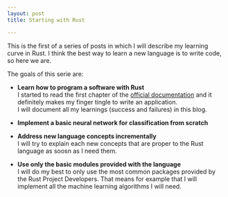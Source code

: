 ```yaml
---
layout: post
title: Starting with Rust

---
```


This is the first of a series of posts in which I will describe my learning curve in Rust. I think the best way to learn a new language is to write code, so here we are.

The goals of this serie are:
- __Learn how to program a software with Rust__  
  I started to read the first chapter of the [official documentation](https://doc.rust-lang.org/book/2018-edition/) and it definitely makes my finger tingle to write an application.  
  I will document all my learnings (success and failures) in this blog.

- __Implement a basic neural network for classification from scratch__
  
- __Address new language concepts incrementally__  
  I will try to explain each new concepts that are proper to the Rust language as soosn as I need them.

- __Use only the basic modules provided with the language__  
  I will do my best to only use the most common packages provided by the Rust Project Developers. That means for example that I will implement all the machine learning algorithms I will need.


